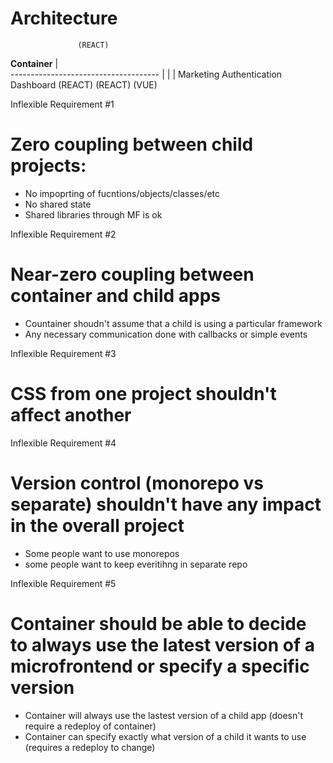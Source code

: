 
# Architecture
                   (REACT)
****************Container****************
                    |        
    -------------------------------------
    |               |                   |
Marketing       Authentication      Dashboard
(REACT)             (REACT)           (VUE)

Inflexible Requirement #1

# Zero coupling between child projects:

+ No impoprting of fucntions/objects/classes/etc
+ No shared state
+ Shared libraries through MF is ok


Inflexible Requirement #2

# Near-zero coupling between container and child apps

+ Countainer shoudn't assume that a child is using a particular framework
+ Any necessary communication done with callbacks or simple events

Inflexible Requirement #3

# CSS from one project shouldn't affect another

Inflexible Requirement #4

# Version control (monorepo vs separate) shouldn't have any impact in the overall project

+ Some people want to use monorepos
+ some people want to keep everitihng in separate repo

Inflexible Requirement #5

# Container should be able to decide to always use the latest version of a microfrontend or specify a specific version

+ Container will always use the lastest version of a child app (doesn't require a redeploy of container)
+ Container can specify exactly what version of a child it wants to use (requires a redeploy to change)
